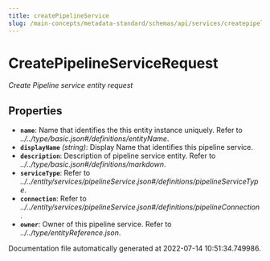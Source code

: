 ```yaml
---
title: createPipelineService
slug: /main-concepts/metadata-standard/schemas/api/services/createpipelineservice
---
```


# CreatePipelineServiceRequest

*Create Pipeline service entity request*

## Properties

- **`name`**: Name that identifies the this entity instance uniquely. Refer to *../../type/basic.json#/definitions/entityName*.
- **`displayName`** *(string)*: Display Name that identifies this pipeline service.
- **`description`**: Description of pipeline service entity. Refer to *../../type/basic.json#/definitions/markdown*.
- **`serviceType`**: Refer to *../../entity/services/pipelineService.json#/definitions/pipelineServiceType*.
- **`connection`**: Refer to *../../entity/services/pipelineService.json#/definitions/pipelineConnection*.
- **`owner`**: Owner of this pipeline service. Refer to *../../type/entityReference.json*.


Documentation file automatically generated at 2022-07-14 10:51:34.749986.
